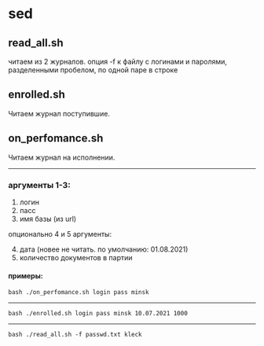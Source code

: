 # sed

## read_all.sh
читаем из 2 журналов. опция -f к файлу с логинами и паролями, разделенными пробелом, по одной паре в строке
## enrolled.sh
Читаем журнал поступившие.
## on_perfomance.sh
Читаем журнал на исполнении.  

---
### аргументы 1-3:  

 1. логин 
 2. пасс 
 3. имя базы (из url)  

опционально 4 и 5 аргументы:  

 4. дата (новее не читать. по умолчанию: 01.08.2021)
 5. количество документов в партии
#### примеры:
    bash ./on_perfomance.sh login pass minsk  
---
    bash ./enrolled.sh login pass minsk 10.07.2021 1000
---
    bash ./read_all.sh -f passwd.txt kleck
